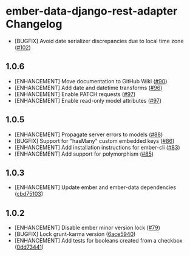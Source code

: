 ember-data-django-rest-adapter Changelog
========================================

* [BUGFIX] Avoid date serializer discrepancies due to local time zone
  ([#102](https://github.com/toranb/ember-data-django-rest-adapter/pull/102))


1.0.6
-----
* [ENHANCEMENT] Move documentation to GitHub Wiki
  ([#90](https://github.com/toranb/ember-data-django-rest-adapter/issues/90))
* [ENHANCEMENT] Add date and datetime transforms
  ([#96](https://github.com/toranb/ember-data-django-rest-adapter/pull/96))
* [ENHANCEMENT] Enable PATCH requests
  ([#97](https://github.com/toranb/ember-data-django-rest-adapter/pull/97))
* [ENHANCEMENT] Enable read-only model attributes
  ([#97](https://github.com/toranb/ember-data-django-rest-adapter/pull/97))


1.0.5
-----

* [ENHANCEMENT] Propagate server errors to models
  ([#88](https://github.com/toranb/ember-data-django-rest-adapter/pull/88))
* [BUGFIX] Support for "hasMany" custom embedded keys
  ([#86](https://github.com/toranb/ember-data-django-rest-adapter/pull/86))
* [ENHANCEMENT] Add installation instructions for ember-cli
  ([#83](https://github.com/toranb/ember-data-django-rest-adapter/pull/83))
* [ENHANCEMENT] Add support for polymorphism
  ([#85](https://github.com/toranb/ember-data-django-rest-adapter/pull/85))


1.0.3
-----

* [ENHANCEMENT] Update ember and ember-data dependencies
  ([cbd75103](https://github.com/toranb/ember-data-django-rest-adapter/commit/cbd7510349594ebc4163408991c09cf98addfe8d))


1.0.2
-----

* [ENHANCEMENT] Disable ember minor version lock
  ([#79](https://github.com/toranb/ember-data-django-rest-adapter/pull/79))
* [BUGFIX] Lock grunt-karma version
  ([6ace5940](https://github.com/toranb/ember-data-django-rest-adapter/commit/6ace594018629f26b0fb7c0f914e1711a81f4524))
* [ENHANCEMENT] Add tests for booleans created from a checkbox
  ([0dd73441](https://github.com/toranb/ember-data-django-rest-adapter/commit/0dd73441152ec4dd69b7ab7e26278caeea1c4abe))

